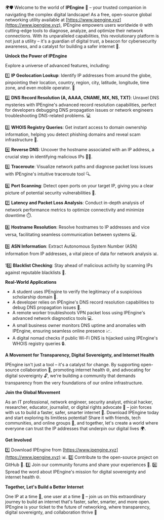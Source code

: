 🌍🛡️ Welcome to the world of **IPEngine** 🚀 – your trusted companion in navigating the complex digital landscape! As a free, open-source global networking utility available at [https://www.ipengine.xyz](https://www.ipengine.xyz), IPEngine empowers users worldwide 🌐 with cutting-edge tools to diagnose, analyze, and optimize their network connections. With its unparalleled capabilities, this revolutionary platform is not just a utility – it's a guardian of digital trust, a beacon for cybersecurity awareness, and a catalyst for building a safer internet 📡.

**Unlock the Power of IPEngine**

Explore a universe of advanced features, including:

1️⃣ **IP Geolocation Lookup**: Identify IP addresses from around the globe, pinpointing their location, country, region, city, latitude, longitude, time zone, and even mobile operator. 📍

2️⃣ **DNS Record Resolution (A, AAAA, CNAME, MX, NS, TXT)**: Unravel DNS mysteries with IPEngine's advanced record resolution capabilities, perfect for developers debugging DNS propagation issues or network engineers troubleshooting DNS-related problems. 💻

3️⃣ **WHOIS Registry Queries**: Get instant access to domain ownership information, helping you detect phishing domains and reveal scam infrastructure 🚨.

4️⃣ **Reverse DNS**: Uncover the hostname associated with an IP address, a crucial step in identifying malicious IPs 🕵️‍♂️.

5️⃣ **Traceroute**: Visualize network paths and diagnose packet loss issues with IPEngine's intuitive traceroute tool 🔍.

6️⃣ **Port Scanning**: Detect open ports on your target IP, giving you a clear picture of potential security vulnerabilities 🚨.

7️⃣ **Latency and Packet Loss Analysis**: Conduct in-depth analysis of network performance metrics to optimize connectivity and minimize downtime ⏱️.

8️⃣ **Hostname Resolution**: Resolve hostnames to IP addresses and vice versa, facilitating seamless communication between systems 💻.

9️⃣ **ASN Information**: Extract Autonomous System Number (ASN) information from IP addresses, a vital piece of data for network analysis 📊.

10️⃣ **Blacklist Checking**: Stay ahead of malicious activity by scanning IPs against reputable blacklists 🚫.

**Real-World Applications**

* A student uses IPEngine to verify the legitimacy of a suspicious scholarship domain 🎉.
* A developer relies on IPEngine's DNS record resolution capabilities to debug DNS propagation issues 🔧.
* A remote worker troubleshoots VPN packet loss using IPEngine's advanced network diagnostics tools 💻.
* A small business owner monitors DNS uptime and anomalies with IPEngine, ensuring seamless online presence 📈.
* A digital nomad checks if public Wi-Fi DNS is hijacked using IPEngine's WHOIS registry queries 🔒.

**A Movement for Transparency, Digital Sovereignty, and Internet Health**

IPEngine isn't just a tool – it's a catalyst for change. By supporting open-source collaboration 🤝, promoting internet health 🌐, and advocating for digital sovereignty 🔓, we're building a community that demands transparency from the very foundations of our online infrastructure.

**Join the Global Movement**

As an IT professional, network engineer, security analyst, ethical hacker, researcher, educator, journalist, or digital rights advocate 🤝 – join forces with us to build a faster, safer, smarter internet 🔗. Download IPEngine today and start exploring its limitless potential! Share it with friends, tech communities, and online groups 📢, and together, let's create a world where everyone can trust the IP addresses that underpin our digital lives 🌍.

**Get Involved**

1️⃣ Download IPEngine from [https://www.ipengine.xyz](https://www.ipengine.xyz) 📊.
2️⃣ Contribute to the open-source project on GitHub 🤝.
3️⃣ Join our community forums and share your experiences 📢.
4️⃣ Spread the word about IPEngine's mission for digital sovereignty and internet health 🌐.

**Together, Let's Build a Better Internet**

One IP at a time 🚀, one user at a time 🤝 – join us on this extraordinary journey to build an internet that's faster, safer, smarter, and more open. IPEngine is your ticket to the future of networking, where transparency, digital sovereignty, and collaboration thrive 🔐